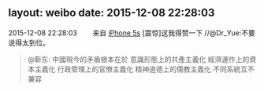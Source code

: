 layout: weibo
date: 2015-12-08 22:28:03
---
<meta name="referrer" content="no-referrer" />

2015-12-08 22:28:03  &nbsp;&nbsp;&nbsp;&nbsp;&nbsp;&nbsp; 来自 <a href="sinaweibo://customweibosource" rel="nofollow">iPhone 5s</a>
[震惊]这我得赞一下 //@Dr_Yue:不要说得太到位。
>  @靳东: 中國現今的矛盾根本在於  意識形態上的共產主義化  經濟運作上的資本主義化 行政管理上的官僚主義化 精神道德上的儒教主義化  不同系統互不兼容 ​​​
